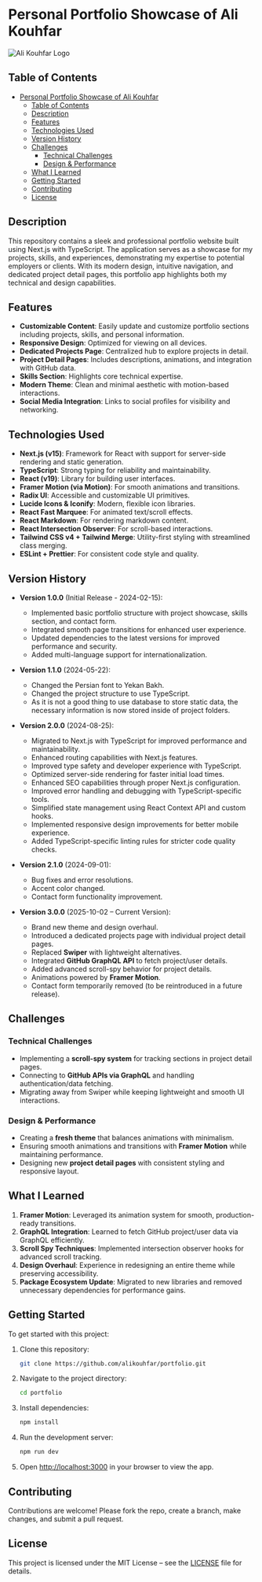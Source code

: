 # Personal Portfolio Showcase of Ali Kouhfar

![Ali Kouhfar Logo](https://alikouhfar.liara.run/_next/image?url=%2F_next%2Fstatic%2Fmedia%2Flogo.0b29b488.png&w=2048&q=75)

## Table of Contents

- [Personal Portfolio Showcase of Ali Kouhfar](#personal-portfolio-showcase-of-ali-kouhfar)
  - [Table of Contents](#table-of-contents)
  - [Description](#description)
  - [Features](#features)
  - [Technologies Used](#technologies-used)
  - [Version History](#version-history)
  - [Challenges](#challenges)
    - [Technical Challenges](#technical-challenges)
    - [Design \& Performance](#design--performance)
  - [What I Learned](#what-i-learned)
  - [Getting Started](#getting-started)
  - [Contributing](#contributing)
  - [License](#license)

## Description

This repository contains a sleek and professional portfolio website built using Next.js with TypeScript. The application serves as a showcase for my projects, skills, and experiences, demonstrating my expertise to potential employers or clients. With its modern design, intuitive navigation, and dedicated project detail pages, this portfolio app highlights both my technical and design capabilities.

## Features

- **Customizable Content**: Easily update and customize portfolio sections including projects, skills, and personal information.
- **Responsive Design**: Optimized for viewing on all devices.
- **Dedicated Projects Page**: Centralized hub to explore projects in detail.
- **Project Detail Pages**: Includes descriptions, animations, and integration with GitHub data.
- **Skills Section**: Highlights core technical expertise.
- **Modern Theme**: Clean and minimal aesthetic with motion-based interactions.
- **Social Media Integration**: Links to social profiles for visibility and networking.

## Technologies Used

- **Next.js (v15)**: Framework for React with support for server-side rendering and static generation.
- **TypeScript**: Strong typing for reliability and maintainability.
- **React (v19)**: Library for building user interfaces.
- **Framer Motion (via Motion)**: For smooth animations and transitions.
- **Radix UI**: Accessible and customizable UI primitives.
- **Lucide Icons & Iconify**: Modern, flexible icon libraries.
- **React Fast Marquee**: For animated text/scroll effects.
- **React Markdown**: For rendering markdown content.
- **React Intersection Observer**: For scroll-based interactions.
- **Tailwind CSS v4 + Tailwind Merge**: Utility-first styling with streamlined class merging.
- **ESLint + Prettier**: For consistent code style and quality.

## Version History

- **Version 1.0.0** (Initial Release - 2024-02-15):
  - Implemented basic portfolio structure with project showcase, skills section, and contact form.
  - Integrated smooth page transitions for enhanced user experience.
  - Updated dependencies to the latest versions for improved performance and security.
  - Added multi-language support for internationalization.

- **Version 1.1.0** (2024-05-22):
  - Changed the Persian font to Yekan Bakh.
  - Changed the project structure to use TypeScript.
  - As it is not a good thing to use database to store static data, the necessary information is now stored inside of project folders.

- **Version 2.0.0** (2024-08-25):
  - Migrated to Next.js with TypeScript for improved performance and maintainability.
  - Enhanced routing capabilities with Next.js features.
  - Improved type safety and developer experience with TypeScript.
  - Optimized server-side rendering for faster initial load times.
  - Enhanced SEO capabilities through proper Next.js configuration.
  - Improved error handling and debugging with TypeScript-specific tools.
  - Simplified state management using React Context API and custom hooks.
  - Implemented responsive design improvements for better mobile experience.
  - Added TypeScript-specific linting rules for stricter code quality checks.

- **Version 2.1.0** (2024-09-01):
  - Bug fixes and error resolutions.
  - Accent color changed.
  - Contact form functionality improvement.

- **Version 3.0.0** (2025-10-02 – Current Version):
  - Brand new theme and design overhaul.
  - Introduced a dedicated projects page with individual project detail pages.
  - Replaced **Swiper** with lightweight alternatives.
  - Integrated **GitHub GraphQL API** to fetch project/user details.
  - Added advanced scroll-spy behavior for project details.
  - Animations powered by **Framer Motion**.
  - Contact form temporarily removed (to be reintroduced in a future release).

## Challenges

### Technical Challenges

- Implementing a **scroll-spy system** for tracking sections in project detail pages.
- Connecting to **GitHub APIs via GraphQL** and handling authentication/data fetching.
- Migrating away from Swiper while keeping lightweight and smooth UI interactions.

### Design & Performance

- Creating a **fresh theme** that balances animations with minimalism.
- Ensuring smooth animations and transitions with **Framer Motion** while maintaining performance.
- Designing new **project detail pages** with consistent styling and responsive layout.

## What I Learned

1. **Framer Motion**: Leveraged its animation system for smooth, production-ready transitions.
2. **GraphQL Integration**: Learned to fetch GitHub project/user data via GraphQL efficiently.
3. **Scroll Spy Techniques**: Implemented intersection observer hooks for advanced scroll tracking.
4. **Design Overhaul**: Experience in redesigning an entire theme while preserving accessibility.
5. **Package Ecosystem Update**: Migrated to new libraries and removed unnecessary dependencies for performance gains.

## Getting Started

To get started with this project:

1. Clone this repository:

   ```bash
   git clone https://github.com/alikouhfar/portfolio.git
   ```

2. Navigate to the project directory:

   ```bash
   cd portfolio
   ```

3. Install dependencies:

   ```bash
   npm install
   ```

4. Run the development server:

   ```bash
   npm run dev
   ```

5. Open [http://localhost:3000](http://localhost:3000) in your browser to view the app.

## Contributing

Contributions are welcome! Please fork the repo, create a branch, make changes, and submit a pull request.

## License

This project is licensed under the MIT License – see the [LICENSE](LICENSE) file for details.
